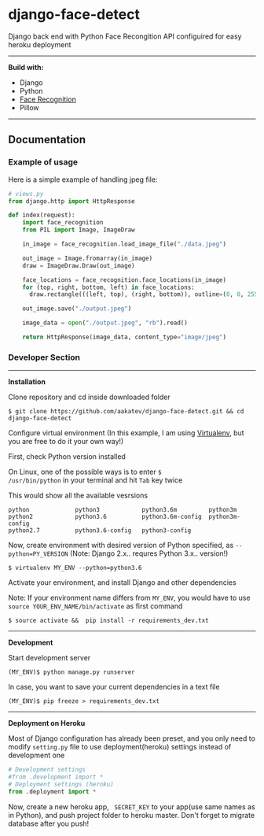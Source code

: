 # django-face-detect

Django back end with Python Face Recongition API configuired for easy heroku deployment

***

**Build with:**

* Django
* Python
* [Face Recognition](https://github.com/ageitgey/face_recognition)
* Pillow

***

## Documentation


### Example of usage

Here is a simple example of handling jpeg file:

```python
# views.py
from django.http import HttpResponse

def index(request):
    import face_recognition
    from PIL import Image, ImageDraw

    in_image = face_recognition.load_image_file("./data.jpeg")

    out_image = Image.fromarray(in_image)
    draw = ImageDraw.Draw(out_image)

    face_locations = face_recognition.face_locations(in_image)
    for (top, right, bottom, left) in face_locations:
      draw.rectangle(((left, top), (right, bottom)), outline=(0, 0, 255))

    out_image.save("./output.jpeg")

    image_data = open("./output.jpeg", "rb").read()

    return HttpResponse(image_data, content_type="image/jpeg")
```

### Developer Section
***

**Installation**

Clone repository and cd inside downloaded folder

```
$ git clone https://github.com/aakatev/django-face-detect.git && cd django-face-detect
```

Configure virtual environment (In this example, I am using [Virtualenv](https://virtualenv.pypa.io/en/stable/), but you are free to do it your own way!)


First, check Python version installed

On Linux, one of the possible ways is to enter <code>$ /usr/bin/python</code> in your terminal and hit <code>Tab</code> key twice

This would show all the available vesrsions 

```
python             python3            python3.6m         python3m
python2            python3.6          python3.6m-config  python3m-config
python2.7          python3.6-config   python3-config     
```


Now, create environment with desired version of Python specified, as <code>--python=PY_VERSION</code> (Note: Django 2.x.. requres Python 3.x.. version!) 


```
$ virtualenv MY_ENV --python=python3.6
```


Activate your environment, and install Django and other dependencies

Note: If your environment name differs from <code>MY_ENV</code>, you would have to use <code>source YOUR_ENV_NAME/bin/activate</code> as first command

```
$ source activate &&  pip install -r requirements_dev.txt
```

***

**Development**


Start development server

```
(MY_ENV)$ python manage.py runserver
```

In case, you want to save your current dependencies in a text file 

```
(MY_ENV)$ pip freeze > requirements_dev.txt
```

***


**Deployment on Heroku**

Most of Django configuration has already been preset, and you only need to modify <code>setting.py</code> file to use deployment(heroku) settings instead of development one

```python
# Development settings
#from .development import *
# Deployment settings (heroku)
from .deployment import *
```

Now, create a new heroku app, <code> SECRET_KEY</code> to your app(use same names as in Python), and push project folder to heroku master. Don't forget to migrate database after you push! 